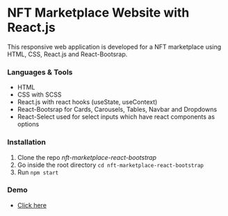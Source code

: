 # NFT Marketplace Website with React.js

This responsive web application is developed for a NFT marketplace using HTML, CSS, React.js and React-Bootsrap.

### Languages & Tools
* HTML
* CSS with SCSS
* React.js with react hooks (useState, useContext)
* React-Bootsrap for Cards, Carousels, Tables, Navbar and Dropdowns
* React-Select used for select inputs which have react components as options

### Installation

1. Clone the repo _nft-marketplace-react-bootstrap_
2. Go inside the root directory `cd nft-marketplace-react-bootstrap`
3. Run `npm start`

### Demo

* [Click here](https://mihiran-paranamana.github.io/nft-marketplace-react-bootstrap/)
